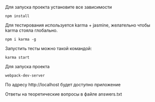 Для запуска проекта установите все зависимости

```shell
npm install
```

Для тестирования используется karma + jasmine, желательно чтобы karma стояла глобально.

```shell
npm i karma -g
```

Запустить тесты можно такой командой:

```shell
karma start
```

Для запуска проекта

```shell
webpack-dev-server
```

По адресу http://localhost будет доступно приложение


Ответы на теоретические вопросы в файле answers.txt
